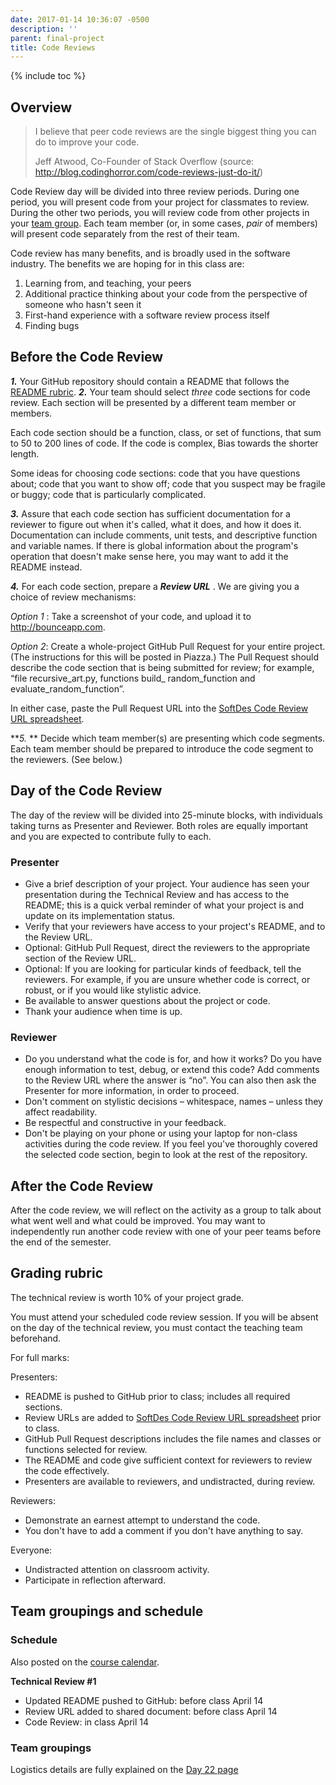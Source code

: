```yaml
---
date: 2017-01-14 10:36:07 -0500
description: ''
parent: final-project
title: Code Reviews
---
```


{% include toc %}

## Overview

> I believe that peer code reviews are the single biggest thing you can do to
improve your code.
>
> Jeff Atwood, Co-Founder of Stack Overflow (source: <http://blog.codinghorror.com/code-reviews-just-do-it/>)

Code Review day will be divided into three review periods. During one period,
you will present code from your project for classmates to review. During the
other two periods, you will review code from other projects in your [team
group](/assignments/final-project/technical-reviews#team-groupings-and-schedule). Each team member (or, in some cases, _pair_ of
members) will present code separately from the rest of their team.

Code review has many benefits, and is broadly used in the software industry.
The benefits we are hoping for in this class are:

1. Learning from, and teaching, your peers
2. Additional practice thinking about your code from the perspective of someone who hasn't seen it
3. First-hand experience with a software review process itself
4. Finding bugs

## Before the Code Review

**_1._** Your GitHub repository should contain a README that follows the [README rubric](/assignments/final-project/readme-rubric).
**_2._** Your team should select _three_ code sections for code review. Each section will be presented by a different team member or members.

Each code section should be a function, class, or set of functions, that sum
to 50 to 200 lines of code. If the code is complex, Bias towards the shorter
length.

Some ideas for choosing code sections: code that you have questions about;
code that you want to show off; code that you suspect may be fragile or buggy;
code that is particularly complicated.

**_3._**  Assure that each code section has sufficient documentation for a reviewer to figure out when it's called, what it does, and how it does it. Documentation can include comments, unit tests, and descriptive function and variable names. If there is global information about the program's operation that doesn't make sense here, you may want to add it the README instead.


**_4._**  For each code section, prepare a **_Review URL_** . We are giving you a choice of review mechanisms:

_Option 1_ : Take a screenshot of your code, and upload it to
<http://bounceapp.com>.

_Option 2_: Create a whole-project GitHub Pull Request for your entire
project. (The instructions for this will be posted in Piazza.) The Pull
Request should describe the code section that is being submitted for review;
for example, “file recursive_art.py, functions build_ random_function and
evaluate_random_function”.

In either case, paste the Pull Request URL into the [SoftDes Code Review URL
spreadsheet](https://docs.google.com/spreadsheets/d/1wMGPpfNCHD_PmlquK3ffDJjZdtsxi49nz0BCG-bJapA/edit?usp=sharing).

**_5._ **  Decide which team member(s) are presenting which code segments. Each team member should be prepared to introduce the code segment to the reviewers. (See below.)

## Day of the Code Review

The day of the review will be divided into 25-minute blocks, with individuals
taking turns as Presenter and Reviewer. Both roles are equally important and
you are expected to contribute fully to each.

### Presenter

* Give a brief description of your project. Your audience has seen your presentation during the Technical Review and has access to the README; this is a quick verbal reminder of what your project is and update on its implementation status.
* Verify that your reviewers have access to your project's README, and to the Review URL.
* Optional: GitHub Pull Request, direct the reviewers to the appropriate section of the Review URL.
* Optional: If you are looking for particular kinds of feedback, tell the reviewers. For example, if you are unsure whether code is correct, or robust, or if you would like stylistic advice.
* Be available to answer questions about the project or code.
* Thank your audience when time is up.

### Reviewer

* Do you understand what the code is for, and how it works? Do you have enough information to test, debug, or extend this code? Add comments to the Review URL where the answer is “no”. You can also then ask the Presenter for more information, in order to proceed.
* Don't comment on stylistic decisions – whitespace, names – unless they affect readability.
* Be respectful and constructive in your feedback.
* Don't be playing on your phone or using your laptop for non-class activities during the code review. If you feel you've thoroughly covered the selected code section, begin to look at the rest of the repository.

## After the Code Review

After the code review, we will reflect on the activity as a group to talk
about what went well and what could be improved. You may want to independently
run another code review with one of your peer teams before the end of the
semester.

## Grading rubric

The technical review is worth 10% of your project grade.

You must attend your scheduled code review session. If you will be absent on
the day of the technical review, you must contact the teaching team
beforehand.

For full marks:

Presenters:

* README is pushed to GitHub prior to class; includes all required sections.
* Review URLs are added to [SoftDes Code Review URL spreadsheet](https://docs.google.com/spreadsheets/d/1wMGPpfNCHD_PmlquK3ffDJjZdtsxi49nz0BCG-bJapA/edit?usp=sharing) prior to class.
* GitHub Pull Request descriptions includes the file names and classes or functions selected for review.
* The README and code give sufficient context for reviewers to review the code effectively.
* Presenters are available to reviewers, and undistracted, during review.

Reviewers:

* Demonstrate an earnest attempt to understand the code.
* You don't have to add a comment if you don't have anything to say.

Everyone:

* Undistracted attention on classroom activity.
* Participate in reflection afterward.

## Team groupings and schedule

### Schedule

Also posted on the [course calendar](/calendar).


**Technical Review #1**

  * Updated README pushed to GitHub: before class April 14
  * Review URL added to shared document: before class April 14
  * Code Review: in class April 14

### Team groupings

Logistics details are fully explained on the [Day 22 page](/in-class-exercises/day-22)

